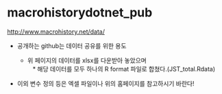 # macrohistorydotnet_pub
http://www.macrohistory.net/data/

* 공개하는 github는 데이터 공유를 위한 용도

    * 위 페이지의 데이터를 xlsx를 다운받아 놓았으며     
    * 해당 데이터를 모두 하나의 R format 파일로 합쳤다.(JST_total.Rdata) 
    
 * 이외 변수 정의 등은 엑셀 파일이나 위의 홈페이지를 참고하시기 바란다! 
